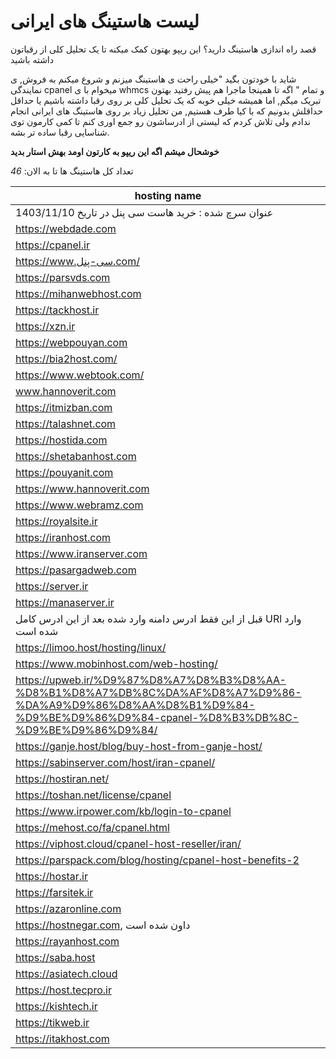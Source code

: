 # لیست هاستینگ های ایرانی
قصد راه اندازی هاستینگ دارید؟ این ریپو بهتون کمک میکنه تا یک تحلیل کلی از رقباتون داشته باشید

شاید با خودتون بگید "خیلی راحت ی هاستینگ میزنم و شروع میکنم به فروش, ی نمایندگی cpanel میخوام با ی whmcs و تمام "
 اگه تا همینجا ماجرا هم پیش رفتید بهتون تبریک میگم, اما همیشه خیلی خوبه که یک تحلیل کلی بر روی رقبا داشته باشیم یا حداقل حداقلش بدونیم که با کیا طرف هستیم, من تحلیل زیاد بر روی هاستینگ های ایرانی انجام ندادم ولی تلاش کردم که لیستی از ادرساشون رو جمع اوری کنم تا کمی کارمون توی شناسایی رقبا ساده تر بشه.

__خوشحال میشم اگه این ریپو به کارتون اومد بهش استار بدید__

تعداد کل هاستینگ ها تا به الان: _46_

|hosting name|
|--------------|
| عنوان سرچ شده : خرید هاست سی پنل در تاریخ 1403/11/10 |
|https://webdade.com|
|https://cpanel.ir|
|https://www.سی-پنل.com/|
|https://parsvds.com|
|https://mihanwebhost.com|
|https://tackhost.ir|
|https://xzn.ir|
|https://webpouyan.com|
|https://bia2host.com/|
|https://www.webtook.com/|
|www.hannoverit.com|
|https://itmizban.com|
|https://talashnet.com|
|https://hostida.com|
|https://shetabanhost.com|
|https://pouyanit.com|
|https://www.hannoverit.com|
|https://www.webramz.com|
|https://royalsite.ir|
|https://iranhost.com|
|https://www.iranserver.com|
|https://pasargadweb.com|
|https://server.ir|
|https://manaserver.ir|
| قبل از این فقط ادرس دامنه وارد شده بعد از این ادرس کامل URl وارد شده است |https://hostiran.net/
|https://limoo.host/hosting/linux/|
|https://www.mobinhost.com/web-hosting/|
|https://upweb.ir/%D9%87%D8%A7%D8%B3%D8%AA-%D8%B1%D8%A7%DB%8C%DA%AF%D8%A7%D9%86-%DA%A9%D9%86%D8%AA%D8%B1%D9%84-%D9%BE%D9%86%D9%84-cpanel-%D8%B3%DB%8C-%D9%BE%D9%86%D9%84/|
|https://ganje.host/blog/buy-host-from-ganje-host/|
|https://sabinserver.com/host/iran-cpanel/|
|https://hostiran.net/|
|https://toshan.net/license/cpanel|
|https://www.irpower.com/kb/login-to-cpanel|
|https://mehost.co/fa/cpanel.html|
|https://viphost.cloud/cpanel-host-reseller/iran/|
|https://parspack.com/blog/hosting/cpanel-host-benefits-2|
|https://hostar.ir|
|https://farsitek.ir|
|https://azaronline.com|
|https://hostnegar.com, داون شده است|
|https://rayanhost.com|
|https://saba.host|
|https://asiatech.cloud|
|https://host.tecpro.ir|
|https://kishtech.ir|
|https://tikweb.ir|
|https://itakhost.com|





